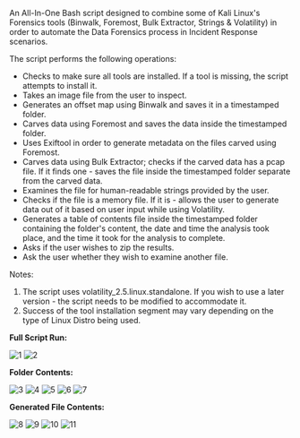 An All-In-One Bash script designed to combine some of Kali Linux's Forensics tools (Binwalk, Foremost, Bulk Extractor, Strings & Volatility) in order to automate the Data Forensics process in Incident Response scenarios.

The script performs the following operations:
- Checks to make sure all tools are installed. If a tool is missing, the script attempts to install it.
- Takes an image file from the user to inspect.
- Generates an offset map using Binwalk and saves it in a timestamped folder.
- Carves data using Foremost and saves the data inside the timestamped folder.
- Uses Exiftool in order to generate metadata on the files carved using Foremost.
- Carves data using Bulk Extractor; checks if the carved data has a pcap file. If it finds one - saves the file inside the timestamped folder separate from the carved data.
- Examines the file for human-readable strings provided by the user.
- Checks if the file is a memory file. If it is - allows the user to generate data out of it based on user input while using Volatility.
- Generates a table of contents file inside the timestamped folder containing the folder's content, the date and time the analysis took place, and the time it took for the analysis to complete.
- Asks if the user wishes to zip the results.
- Ask the user whether they wish to examine another file. 

Notes: 
1. The script uses volatility_2.5.linux.standalone. If you wish to use a later version - the script needs to be modified to accommodate it.
2. Success of the tool installation segment may vary depending on the type of Linux Distro being used.

<b>Full Script Run:</b>

![1](https://github.com/icon5730/Data_Extractor/assets/166230648/bfc2c91d-5ad0-47ba-801a-7e7aadf25a03)
![2](https://github.com/icon5730/Data_Extractor/assets/166230648/61fd5c80-aa89-4d7c-b9da-bfbe34d7de20)

<b>Folder Contents:</b>

![3](https://github.com/icon5730/Data_Extractor/assets/166230648/c536ef72-e0a7-4c2f-b538-a8c57400ba58)
![4](https://github.com/icon5730/Data_Extractor/assets/166230648/abd3a0b3-1d8d-409c-9f72-093c9d4bf69a)
![5](https://github.com/icon5730/Data_Extractor/assets/166230648/28435bd7-cf5d-466a-a5e6-a2507a4c7b8b)
![6](https://github.com/icon5730/Data_Extractor/assets/166230648/43bd2084-39bc-41ad-9163-a0707c066928)
![7](https://github.com/icon5730/Data_Extractor/assets/166230648/a0e990de-a900-47ec-a55d-08614148bd47)


<b>Generated File Contents:</b>

![8](https://github.com/icon5730/Data_Extractor/assets/166230648/5f11b31c-417a-4dac-817a-828b270615e3)
![9](https://github.com/icon5730/Data_Extractor/assets/166230648/d2f8a787-2564-44e4-9aee-492a72550afc)
![10](https://github.com/icon5730/Data_Extractor/assets/166230648/acee3349-b72f-4366-b210-0bbb54a4ce1d)
![11](https://github.com/icon5730/Data_Extractor/assets/166230648/accadda8-74ef-4420-b9af-cb219660c9a6)

